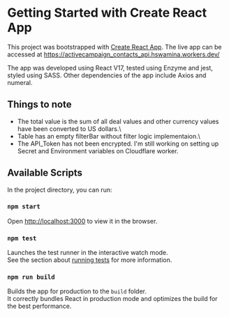 # Getting Started with Create React App

This project was bootstrapped with [Create React App](https://github.com/facebook/create-react-app).
The live app can be accessed at https://activecampaign_contacts_api.hswamina.workers.dev/

The app was developed using React V17, tested using Enzyme and jest, styled using SASS. Other dependencies of the app include Axios and numeral.

## Things to note

  * The total value is the sum of all deal values and other currency values have been converted to US dollars.\
  * Table has an empty filterBar without filter logic implementaion.\
  * The API_Token has not been encrypted. I'm still working on setting up Secret and Environment variables on Cloudflare worker.
  
## Available Scripts

In the project directory, you can run:

### `npm start`
Open [http://localhost:3000](http://localhost:3000) to view it in the browser.

### `npm test`

Launches the test runner in the interactive watch mode.\
See the section about [running tests](https://facebook.github.io/create-react-app/docs/running-tests) for more information.

### `npm run build`

Builds the app for production to the `build` folder.\
It correctly bundles React in production mode and optimizes the build for the best performance.



